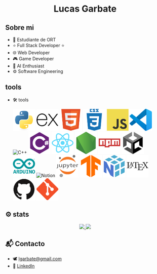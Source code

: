 <div align="center">
  <h1 align="center"><a>Lucas Garbate</a></h1>
</div>

## Sobre mi
- 🏫 Estudiante de ORT
- ⭐ Full Stack Developer ⭐ 
- 🌐 Web Developer
- 🎮 Game Developer
- 🤖 AI Enthusiast
- ⚙️ Software Engineering 


## tools
- 🛠️ tools
  
    <img src="https://github.com/devicons/devicon/blob/master/icons/python/python-original.svg" height="70px" alt="Python">
    <img src="https://github.com/devicons/devicon/blob/master/icons/express/express-original.svg" height="70px" alt="Express.js">
    <img src="https://github.com/devicons/devicon/blob/master/icons/html5/html5-original.svg" height="70px" alt="HTML5">
    <img src="https://github.com/devicons/devicon/blob/master/icons/css3/css3-plain-wordmark.svg" height="70px" alt="CSS3">
    <img src="https://github.com/devicons/devicon/blob/master/icons/javascript/javascript-original.svg" height="70px" alt="JavaScript">
    <img src="https://github.com/devicons/devicon/blob/master/icons/vscode/vscode-original.svg" height="70px" alt="Visual Studio Code">
    <img src="https://github.com/isocpp/logos/blob/master/cpp_logo.svg" height="70px" alt="C++">
    <img src="https://github.com/devicons/devicon/blob/master/icons/csharp/csharp-plain.svg" height="70px" alt="C#">
    <img src="https://github.com/devicons/devicon/blob/master/icons/react/react-original.svg" height="70px" alt="ReactJS">
    <img src="https://github.com/devicons/devicon/blob/master/icons/nodejs/nodejs-original.svg" height="70px" alt="Node.js">
    <img src="https://github.com/devicons/devicon/blob/master/icons/npm/npm-original-wordmark.svg" height="70px" alt="npm">
    <img src="https://github.com/devicons/devicon/blob/master/icons/unity/unity-original.svg" height="70px" alt="Unity">
    <img src="https://github.com/devicons/devicon/blob/master/icons/arduino/arduino-original-wordmark.svg" height="70px" alt="Arduino">
    <img src="https://upload.wikimedia.org/wikipedia/commons/4/45/Notion_app_logo.png" height="70px" alt="Notion">
    <img src="https://github.com/devicons/devicon/blob/master/icons/jupyter/jupyter-original-wordmark.svg" height="70px" alt="Jupyter">
    <img src="https://github.com/devicons/devicon/blob/master/icons/tensorflow/tensorflow-original.svg" height="70px" alt="Tensorflow">
    <img src="https://github.com/devicons/devicon/blob/master/icons/numpy/numpy-original.svg" height="70px" alt="Numpy">
    <img src="https://github.com/devicons/devicon/blob/master/icons/latex/latex-original.svg" height="70px" alt="LaTeX">
    <img src="https://github.com/devicons/devicon/blob/master/icons/github/github-original.svg" height="70px" alt="GitHub">
    <img src="https://github.com/devicons/devicon/blob/master/icons/git/git-original.svg" height="70px" alt="git">


## ⚙️ stats
<p align="center">
  <a href="https://github.com/luxcas213">
    <img height="140em" src="https://github-readme-stats-eight-theta.vercel.app/api?username=luxcas213&show_icons=true&theme=dark&include_all_commits=true&count_private=true"/>
    <img height="140em" src="https://github-readme-stats-eight-theta.vercel.app/api/top-langs/?username=luxcas213&layout=compact&langs_count=8&theme=dark"/>
  </a>
</p>

## 📬 Contacto

- 🕊️ [lgarbate@gmail.com](mailto:lgarbate@gmail.com)
- 🔗 [LinkedIn](https://www.linkedin.com/in/lucas-garbate-234426335/)

